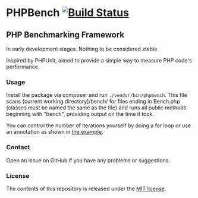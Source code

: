 # PHPBench [![Build Status](https://travis-ci.org/anlutro/phpbench.png?branch=master)](https://travis-ci.org/anlutro/phpbench)
## PHP Benchmarking Framework

In early development stages. Nothing to be considered stable.

Inspired by PHPUnit, aimed to provide a simple way to measure PHP code's performance.

### Usage
Install the package via composer and run `./vendor/bin/phpbench`. This file scans {current working directory]/bench/ for files ending in Bench.php (classes must be named the same as the file) and runs all public methods beginning with "bench", providing output on the time it took.

You can control the number of iterations yourself by doing a for loop or use an annotation as shown in [the example](https://github.com/anlutro/phpbench/blob/master/bench/ExampleBenchmark.php).

### Contact
Open an issue on GitHub if you have any problems or suggestions.

### License
The contents of this repository is released under the [MIT license](http://opensource.org/licenses/MIT).
